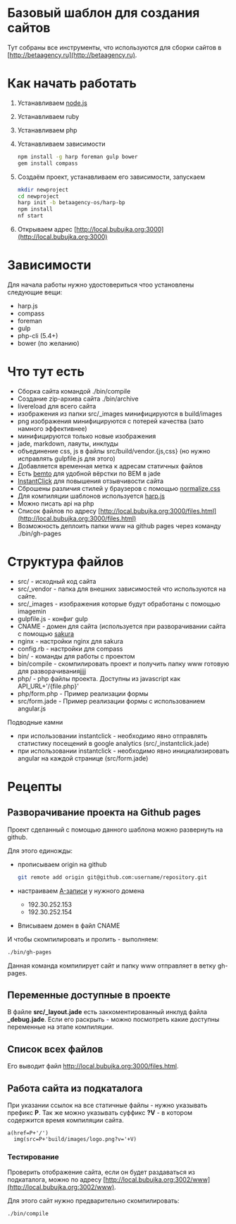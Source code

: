 # Базовый шаблон для создания сайтов

Тут собраны все инструменты, что используются для сборки сайтов в [http://betaagency.ru](http://betaagency.ru).

# Как начать работать

1. Устанавливаем [node.js](http://nodejs.org/)
2. Устанавливаем ruby
3. Устанавливаем php
4. Устанавливаем зависимости

   ```sh
   npm install -g harp foreman gulp bower
   gem install compass
   ```

5. Создаём проект, устанавливаем его зависимости, запускаем

   ```sh
   mkdir newproject
   cd newproject
   harp init -b betaagency-os/harp-bp
   npm install
   nf start
   ```

6. Открываем адрес [http://local.bubujka.org:3000](http://local.bubujka.org:3000)

# Зависимости

Для начала работы нужно удостовериться чтоо установлены следующие вещи:

- harp.js
- compass
- foreman
- gulp
- php-cli (5.4+)
- bower (по желанию)

# Что тут есть

- Сборка сайта командой ./bin/compile
- Создание zip-архива сайта ./bin/archive
- livereload для всего сайта
- изображения из папки src/_images минифицируются в build/images
- png изображения минифицируются с потерей качества (зато намного эффективнее)
- минифицируются только новые изображения
- jade, markdown, лаяуты, инклуды
- объединение css, js в файлы src/build/vendor.{js,css} (но нужно исправлять gulpfile.js для этого)
- Добавляется временная метка к адресам статичных файлов
- Есть [bemto](https://github.com/kizu/bemto) для удобной вёрстки по BEM в jade
- [InstantClick](http://instantclick.io/) для повышения отзывчивости сайта
- Сброшены различия стилей у браузеров с помощью [normalize.css](https://github.com/necolas/normalize.css/)
- Для компиляции шаблонов используется [harp.js](http://harpjs.com/)
- Можно писать api на php
- Список файлов по адресу [http://local.bubujka.org:3000/files.html](http://local.bubujka.org:3000/files.html)
- Возможность деплоить папки www на github pages через команду ./bin/gh-pages

# Структура файлов

- src/ - исходный код сайта
- src/_vendor - папка для внешних зависимостей что используются на сайте.
- src/_images - изображения которые будут обработаны с помощью imagemin
- gulpfile.js - конфиг gulp
- CNAME - домен для сайта (используется при разворачивании сайта с помощью [sakura](https://github.com/bubujka/sakura)
- nginx - настройки nginx для sakura
- config.rb - настройки для compass
- bin/ - команды для работы с проектом
- bin/compile - скомпилировать проект и получить папку www готовую для разворачиванияjjjj
- php/ - php файлы проекта. Доступны из javascript как API_URL+'/{file.php}'
- php/form.php - Пример реализации формы
- src/form.jade - Пример реализации формы с использованием angular.js

 Подводные камни
- при использовании instantclick - необходимо явно отправлять статистику посещений в google analytics (src/_instantclick.jade)
- при использовании instantclick - необходимо явно инициализировать angular на каждой странице (src/form.jade)


# Рецепты
## Разворачивание проекта на Github pages

Проект сделанный с помощью данного шаблона можно развернуть на github.

Для этого единожды:

- прописываем origin на github

  ```sh
  git remote add origin git@github.com:username/repository.git
  ```
- настраиваем [A-записи](https://help.github.com/articles/tips-for-configuring-an-a-record-with-your-dns-provider/) у нужного домена

  - 192.30.252.153
  - 192.30.252.154

- Вписываем домен в файл CNAME

И чтобы скомпилировать и пролить - выполняем:
```sh
./bin/gh-pages
```

Данная команда компилирует сайт и папку www отправляет в ветку gh-pages.

## Переменные доступные в проекте

В файле **src/_layout.jade** есть заккоментированный инклуд файла **_debug.jade**.
Если его раскрыть - можно посмотреть какие доступны переменные на этапе компиляции.

## Список всех файлов

Его выводит файл http://local.bubujka.org:3000/files.html.

## Работа сайта из подкаталога

При указании ссылок на все статичные файлы - нужно указывать префикс **P**.
Так же можно указывать суффикс **?V** - в котором содержится время компиляции сайта.

```jade
a(href=P+'/')
  img(src=P+'build/images/logo.png?v='+V)
```

### Тестирование

Проверить отображение сайта, если он будет раздаваться из подкаталога,
можно по адресу [http://local.bubujka.org:3002/www](http://local.bubujka.org:3002/www).

Для этого сайт нужно предварительно скомпилировать:

```sh
./bin/compile
```
